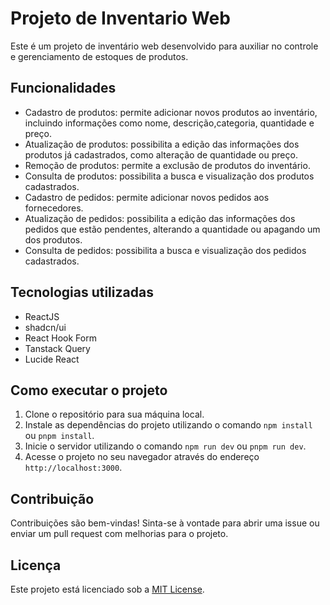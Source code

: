 # Projeto de Inventario Web

Este é um projeto de inventário web desenvolvido para auxiliar no controle e gerenciamento de estoques de produtos. 

## Funcionalidades

- Cadastro de produtos: permite adicionar novos produtos ao inventário, incluindo informações como nome, descrição,categoria, quantidade e preço.
- Atualização de produtos: possibilita a edição das informações dos produtos já cadastrados, como alteração de quantidade ou preço.
- Remoção de produtos: permite a exclusão de produtos do inventário.
- Consulta de produtos: possibilita a busca e visualização dos produtos cadastrados.
- Cadastro de pedidos: permite adicionar novos pedidos aos fornecedores.
- Atualização de pedidos: possibilita a edição das informações dos pedidos que estão pendentes, alterando a quantidade ou apagando um dos produtos.
- Consulta de pedidos: possibilita a busca e visualização dos pedidos cadastrados.

## Tecnologias utilizadas

- ReactJS
- shadcn/ui
- React Hook Form
- Tanstack Query
- Lucide React

## Como executar o projeto

1. Clone o repositório para sua máquina local.
2. Instale as dependências do projeto utilizando o comando `npm install` ou `pnpm install`.
3. Inicie o servidor utilizando o comando `npm run dev` ou `pnpm run dev`.
4. Acesse o projeto no seu navegador através do endereço `http://localhost:3000`.

## Contribuição

Contribuições são bem-vindas! Sinta-se à vontade para abrir uma issue ou enviar um pull request com melhorias para o projeto.

## Licença

Este projeto está licenciado sob a [MIT License](https://opensource.org/licenses/MIT).
